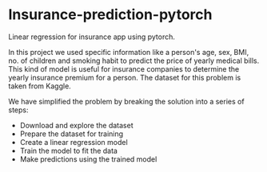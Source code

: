 # Insurance-prediction-pytorch
Linear regression for insurance app using pytorch.

In this project we used specific information like a person's age, sex, BMI, no. of children and smoking habit to predict the price of yearly medical bills. This kind of model is useful for insurance companies to determine the yearly insurance premium for a person. The dataset for this problem is taken from Kaggle.

We have simplified the problem by breaking the solution into a series of steps:

- Download and explore the dataset
- Prepare the dataset for training
- Create a linear regression model
- Train the model to fit the data
- Make predictions using the trained model
